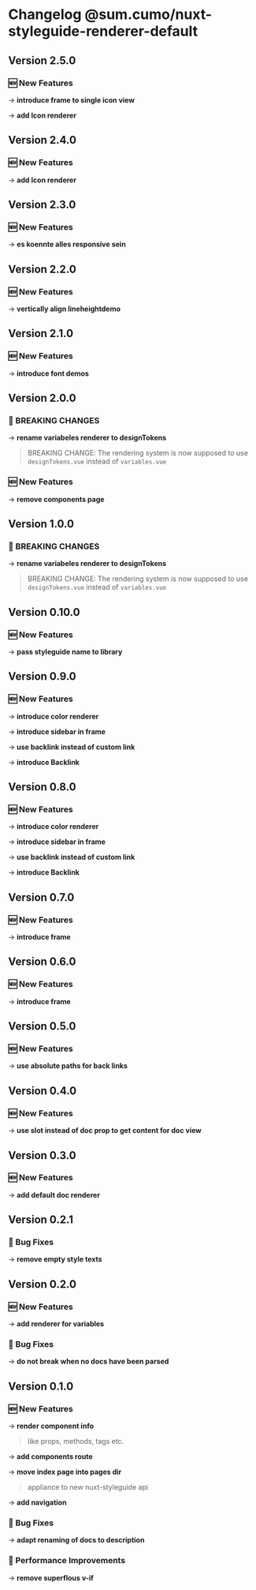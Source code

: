 # Changelog @sum.cumo/nuxt-styleguide-renderer-default

## Version 2.5.0

### 🆕  New Features

→ **introduce frame to single icon view**

→ **add Icon renderer**


## Version 2.4.0

### 🆕  New Features

→ **add Icon renderer**


## Version 2.3.0

### 🆕  New Features

→ **es koennte alles responsive sein**


## Version 2.2.0

### 🆕  New Features

→ **vertically align lineheightdemo**


## Version 2.1.0

### 🆕  New Features

→ **introduce font demos**


## Version 2.0.0

### 🚀  BREAKING CHANGES

→ **rename variabeles renderer to designTokens**
> BREAKING CHANGE:
> The rendering system is now supposed to use `designTokens.vue` instead of `variables.vue`

### 🆕  New Features

→ **remove components page**


## Version 1.0.0

### 🚀  BREAKING CHANGES

→ **rename variabeles renderer to designTokens**
> BREAKING CHANGE:
> The rendering system is now supposed to use `designTokens.vue` instead of `variables.vue`


## Version 0.10.0

### 🆕  New Features

→ **pass styleguide name to library**


## Version 0.9.0

### 🆕  New Features

→ **introduce color renderer**

→ **introduce sidebar in frame**

→ **use backlink instead of custom link**

→ **introduce Backlink**


## Version 0.8.0

### 🆕  New Features

→ **introduce color renderer**

→ **introduce sidebar in frame**

→ **use backlink instead of custom link**

→ **introduce Backlink**


## Version 0.7.0

### 🆕  New Features

→ **introduce frame**


## Version 0.6.0

### 🆕  New Features

→ **introduce frame**


## Version 0.5.0

### 🆕  New Features

→ **use absolute paths for back links**


## Version 0.4.0

### 🆕  New Features

→ **use slot instead of doc prop to get content for doc view**


## Version 0.3.0

### 🆕  New Features

→ **add default doc renderer**


## Version 0.2.1

### 🐞 Bug Fixes

→ **remove empty style texts**


## Version 0.2.0

### 🆕  New Features

→ **add renderer for variables**

### 🐞 Bug Fixes

→ **do not break when no docs have been parsed**


## Version 0.1.0

### 🆕  New Features

→ **render component info**
> like props, methods, tags etc.
> 
> 

→ **add components route**

→ **move index page into pages dir**
> appliance to new nuxt-styleguide api
> 
> 

→ **add navigation**

### 🐞 Bug Fixes

→ **adapt renaming of docs to description**

### 🏃 Performance Improvements

→ **remove superflous v-if**


